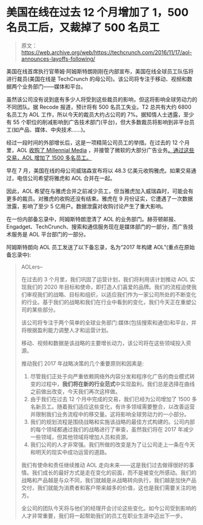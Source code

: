 # 美国在线在过去 12 个月增加了 1，500 名员工后，又裁掉了 500 名员工

> 原文：<https://web.archive.org/web/https://techcrunch.com/2016/11/17/aol-announces-layoffs-following/>

美国在线首席执行官蒂姆·阿姆斯特朗刚刚在内部宣布，美国在线全球员工队伍将进行裁员(美国在线是 TechCrunch 的母公司)。该公司将专注于移动、视频和数据两个业务部门——媒体和平台。

虽然该公司没有说到底有多少人将受到这些裁员的影响，但这将影响全球劳动力的不同团队。据 Recode 报道，预计将有 500 名员工失业。T2 总共有大约 6800 名员工为 AOL 工作，所以今天的裁员大约占公司的 7%。据知情人士透露，至少有 55 个职位的削减影响到广告技术部门(平台)，但大多数裁员将影响到非平台员工(如产品、媒体、中央技术……)。

经过一段时间的外部增长后，这是一项精简公司员工的举措。在过去的 12 个月里，AOL [收购了 Millennial Media](https://web.archive.org/web/20230131021545/https://techcrunch.com/2015/09/03/aol-acquires-millennial-media/) ，并接管了微软的大部分广告业务[。通过这些交易，AOL 增加了 1500 多名员工。](https://web.archive.org/web/20230131021545/http://blogs.wsj.com/cmo/2015/06/29/aol-takes-over-majority-of-microsofts-ad-business-swaps-google-search-for-bing/)

早在 7 月，美国在线的母公司威瑞森宣布将以 48.3 亿美元收购雅虎。如果交易通过，电信公司希望将雅虎和 AOL 合并在一起。

因此，AOL 希望在与雅虎合并之前减少员工，但当雅虎加入威瑞森时，可能会有更多的裁员。对雅虎的收购还没有结束。雅虎在 9 月份证实，它遭遇了一次数据泄露，影响了至少 5 亿用户。数据泄露对收购讨论产生了重大影响。

在一份内部备忘录中，阿姆斯特朗澄清了 AOL 的业务部门。赫芬顿邮报、Engadget、TechCrunch、搜索和通信服务现在是媒体部门的一部分，而广告技术服务是 AOL 平台部门的一部分。

阿姆斯特朗向 AOL 员工发送了以下备忘录，名为“2017 年构建 AOL”(重点在原始备忘录中):

> AOLers–
> 
> 在过去的 3 个月里，我们巩固了运营计划，我们将利用该计划推动 AOL 实现我们的 2020 年目标和使命，即打造人们喜爱的品牌。我们的流程迫使我们审视我们的战略、目标和组织，以适应我们作为一家公司所处的不断变化的行业。基于我们的战略和我们在行业中看到的变化，我们今天正在重塑公司的某些部分。
> 
> 该公司将专注于两个简单的全球业务部门:媒体(包括搜索和通信)和平台，并将根据盈利能力调整人才和运营计划。
> 
> 移动、视频和数据是该战略的主要增长动力，该公司将在这些领域投入资源。
> 
> 推动我们 2017 年战略决策的几个重要原则和因素是:
> 
> 1.  尽管我们正处于向严重依赖网络外内容分发和程序化广告的商业模式转变的过程中，**我们将在新的行业范式**中实现盈利。我们总是选择在曲线之前做出改变，今天我们再次这样做。
> 2.  由于我们在过去 12 个月中完成的交易，我们已经为公司增加了 1500 多名新员工。随着我们适应这些变化，有许多领域需要整合，以改善运营并限制我们业务流程中的移交量。这将影响全球劳动力的一小部分。
> 3.  我们的规划流程是围绕战略和实施该战略的最佳方式构建的。公司内部的每个领域都通过我们的战略进行了审查，虽然我们将在 2017 年减少一些领域，但其他领域将增加人员和资源。
> 4.  我们公司的人才非常强。我们所做的改变是为了让公司走上一条在今天和明天的现实中成功运营的道路。
> 
> 我们有使命和责任继续推动 AOL 走向未来——这是我们过去做得很好的事情。我们成长的最好方式是走在变化的前面，而不是被变化所感动。我们的战略和产品越是与众不同，我们就越是从战略转向执行，我们越是加快产品交付，我们就能为消费者和客户带来越多的价值，这也是我们需要关注的地方。
> 
> 全公司的团队今天将与他们的经理开会讨论这些变化。如今公司受到影响的人才非常重要，我们将一起帮助我们的员工在职业生涯中迈出下一步。